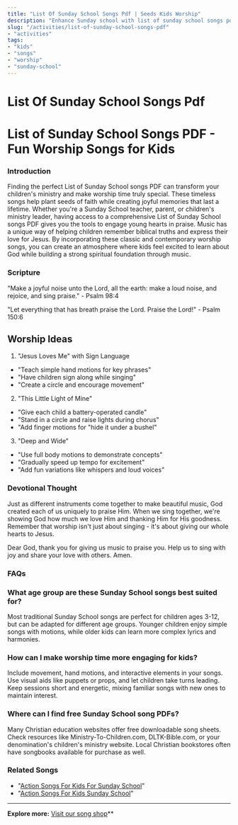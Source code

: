 ```yaml
---
title: "List Of Sunday School Songs Pdf | Seeds Kids Worship"
description: "Enhance Sunday school with list of sunday school songs pdf that teach faith through music. Educational worship resources for children."
slug: "/activities/list-of-sunday-school-songs-pdf"
- "activities"
tags:
- "kids"
- "songs"
- "worship"
- "sunday-school"
---
```


# List Of Sunday School Songs Pdf

# List of Sunday School Songs PDF - Fun Worship Songs for Kids

### Introduction
Finding the perfect List of Sunday School songs PDF can transform your children's ministry and make worship time truly special. These timeless songs help plant seeds of faith while creating joyful memories that last a lifetime. Whether you're a Sunday School teacher, parent, or children's ministry leader, having access to a comprehensive List of Sunday School songs PDF gives you the tools to engage young hearts in praise. Music has a unique way of helping children remember biblical truths and express their love for Jesus. By incorporating these classic and contemporary worship songs, you can create an atmosphere where kids feel excited to learn about God while building a strong spiritual foundation through music.

### Scripture
"Make a joyful noise unto the Lord, all the earth: make a loud noise, and rejoice, and sing praise." - Psalm 98:4

"Let everything that has breath praise the Lord. Praise the Lord!" - Psalm 150:6

## Worship Ideas
1. "Jesus Loves Me" with Sign Language
- "Teach simple hand motions for key phrases"
- "Have children sign along while singing"
- "Create a circle and encourage movement"

2. "This Little Light of Mine"
- "Give each child a battery-operated candle"
- "Stand in a circle and raise lights during chorus"
- "Add finger motions for "hide it under a bushel"

3. "Deep and Wide"
- "Use full body motions to demonstrate concepts"
- "Gradually speed up tempo for excitement"
- "Add fun variations like whispers and loud voices"

### Devotional Thought
Just as different instruments come together to make beautiful music, God created each of us uniquely to praise Him. When we sing together, we're showing God how much we love Him and thanking Him for His goodness. Remember that worship isn't just about singing - it's about giving our whole hearts to Jesus.

Dear God, thank you for giving us music to praise you. Help us to sing with joy and share your love with others. Amen.

### FAQs

### What age group are these Sunday School songs best suited for?
Most traditional Sunday School songs are perfect for children ages 3-12, but can be adapted for different age groups. Younger children enjoy simple songs with motions, while older kids can learn more complex lyrics and harmonies.

### How can I make worship time more engaging for kids?
Include movement, hand motions, and interactive elements in your songs. Use visual aids like puppets or props, and let children take turns leading. Keep sessions short and energetic, mixing familiar songs with new ones to maintain interest.

### Where can I find free Sunday School song PDFs?
Many Christian education websites offer free downloadable song sheets. Check resources like Ministry-To-Children.com, DLTK-Bible.com, or your denomination's children's ministry website. Local Christian bookstores often have songbooks available for purchase as well.

### Related Songs

- "[Action Songs For Kids For Sunday School](/activities/action-songs-for-kids-for-sunday-school/)"
- "[Action Songs For Kids Sunday School](/activities/action-songs-for-kids-sunday-school/)"

---

**Explore more:** [Visit our song shop](https://seedskidsworship.com/shop)**

<!-- Schema Markup -->
<script type="application/ld+json">
{
  "@context": "https://schema.org",
  "@type": "MusicRecording",
  "name": "List Of Sunday School Songs Pdf",
  "byArtist": {
    "@type": "MusicGroup",
    "name": "Seeds Kids Worship"
  },
  "isFamilyFriendly": true,
  "url": "https://seedskidsworship.com/activities/list-of-sunday-school-songs-pdf/"
}
</script>